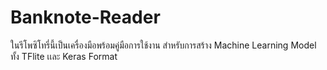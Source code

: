 # Banknote-Reader
ในรีโพซิโทรี่นี้เป็นเครื่องมือพร้อมคู่มือการใช้งาน สำหรับการสร้าง Machine Learning Model ทั้ง TFlite เเละ Keras Format
